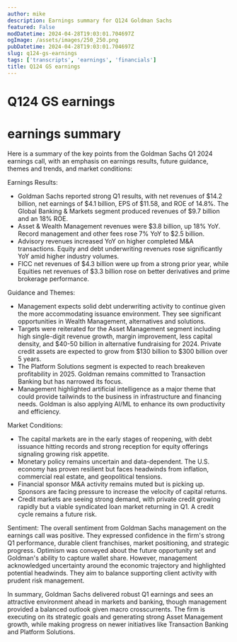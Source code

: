 ```yaml
---
author: mike
description: Earnings summary for Q124 Goldman Sachs 
featured: False
modDatetime: 2024-04-28T19:03:01.704697Z
ogImage: /assets/images/250_250.png
pubDatetime: 2024-04-28T19:03:01.704697Z
slug: q124-gs-earnings
tags: ['transcripts', 'earnings', 'financials']
title: Q124 GS earnings
---
```

# Q124 GS earnings

# earnings summary

Here is a summary of the key points from the Goldman Sachs Q1 2024 earnings call, with an emphasis on earnings results, future guidance, themes and trends, and market conditions:

Earnings Results:
- Goldman Sachs reported strong Q1 results, with net revenues of $14.2 billion, net earnings of $4.1 billion, EPS of $11.58, and ROE of 14.8%. The Global Banking & Markets segment produced revenues of $9.7 billion and an 18% ROE. 
- Asset & Wealth Management revenues were $3.8 billion, up 18% YoY. Record management and other fees rose 7% YoY to $2.5 billion.
- Advisory revenues increased YoY on higher completed M&A transactions. Equity and debt underwriting revenues rose significantly YoY amid higher industry volumes.
- FICC net revenues of $4.3 billion were up from a strong prior year, while Equities net revenues of $3.3 billion rose on better derivatives and prime brokerage performance.

Guidance and Themes:
- Management expects solid debt underwriting activity to continue given the more accommodating issuance environment. They see significant opportunities in Wealth Management, alternatives and solutions.
- Targets were reiterated for the Asset Management segment including high single-digit revenue growth, margin improvement, less capital density, and $40-50 billion in alternative fundraising for 2024. Private credit assets are expected to grow from $130 billion to $300 billion over 5 years.
- The Platform Solutions segment is expected to reach breakeven profitability in 2025. Goldman remains committed to Transaction Banking but has narrowed its focus.
- Management highlighted artificial intelligence as a major theme that could provide tailwinds to the business in infrastructure and financing needs. Goldman is also applying AI/ML to enhance its own productivity and efficiency.

Market Conditions:
- The capital markets are in the early stages of reopening, with debt issuance hitting records and strong reception for equity offerings signaling growing risk appetite. 
- Monetary policy remains uncertain and data-dependent. The U.S. economy has proven resilient but faces headwinds from inflation, commercial real estate, and geopolitical tensions.
- Financial sponsor M&A activity remains muted but is picking up. Sponsors are facing pressure to increase the velocity of capital returns.
- Credit markets are seeing strong demand, with private credit growing rapidly but a viable syndicated loan market returning in Q1. A credit cycle remains a future risk.

Sentiment:
The overall sentiment from Goldman Sachs management on the earnings call was positive. They expressed confidence in the firm's strong Q1 performance, durable client franchises, market positioning, and strategic progress. Optimism was conveyed about the future opportunity set and Goldman's ability to capture wallet share. However, management acknowledged uncertainty around the economic trajectory and highlighted potential headwinds. They aim to balance supporting client activity with prudent risk management.

In summary, Goldman Sachs delivered robust Q1 earnings and sees an attractive environment ahead in markets and banking, though management provided a balanced outlook given macro crosscurrents. The firm is executing on its strategic goals and generating strong Asset Management growth, while making progress on newer initiatives like Transaction Banking and Platform Solutions.

